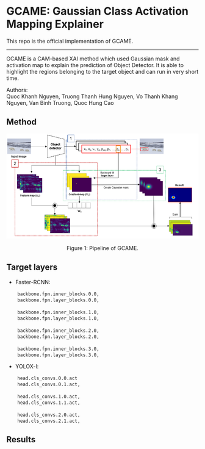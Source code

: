 # GCAME: Gaussian Class Activation Mapping Explainer
This repo is the official implementation of GCAME.

-----------------------------------------
GCAME is a CAM-based XAI method which used Gaussian mask and activation map to explain the prediction of Object Detector. It is able to highlight the regions belonging to the target object and can run in very short time.

Authors:
<br>
Quoc Khanh Nguyen, Truong Thanh Hung Nguyen, Vo Thanh Khang Nguyen, Van Binh Truong, Quoc Hung Cao

## Method
<div align="center">
  <img src="https://raw.githubusercontent.com/khanhnguyenuet/GCAME/main/figures/method.png">
</div>
<p align="center">
  Figure 1: Pipeline of GCAME.
</p>

## Target layers
- Faster-RCNN:
```
    backbone.fpn.inner_blocks.0.0,
    backbone.fpn.layer_blocks.0.0,

    backbone.fpn.inner_blocks.1.0,
    backbone.fpn.layer_blocks.1.0,

    backbone.fpn.inner_blocks.2.0,
    backbone.fpn.layer_blocks.2.0,

    backbone.fpn.inner_blocks.3.0,
    backbone.fpn.layer_blocks.3.0,
```

- YOLOX-l:
```
    head.cls_convs.0.0.act
    head.cls_convs.0.1.act,

    head.cls_convs.1.0.act,
    head.cls_convs.1.1.act,

    head.cls_convs.2.0.act,
    head.cls_convs.2.1.act,
```

## Results
